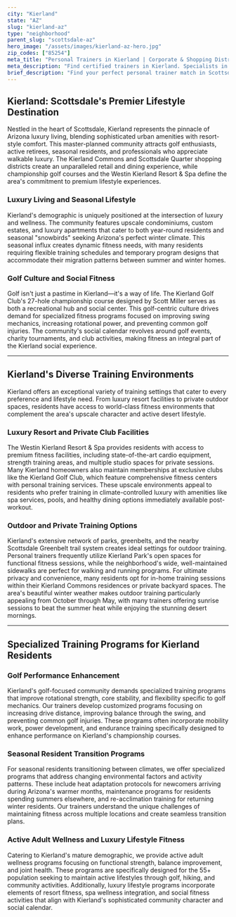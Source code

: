 ```yaml
---
city: "Kierland"
state: "AZ"
slug: "kierland-az"
type: "neighborhood"
parent_slug: "scottsdale-az"
hero_image: "/assets/images/kierland-az-hero.jpg"
zip_codes: ["85254"]
meta_title: "Personal Trainers in Kierland | Corporate & Shopping District Fitness"
meta_description: "Find certified trainers in Kierland. Specialists in corporate executive wellness, luxury shopping district access, and urban walkable fitness."
brief_description: "Find your perfect personal trainer match in Scottsdale's Kierland community. Our elite service connects you with certified fitness professionals who specialize in luxury lifestyle training, golf performance enhancement, active adult wellness, and desert hiking preparation. Whether you're a seasonal resident seeking temporary guidance or a permanent Kierland local wanting to maximize your fitness investment, we match you with trainers who understand Scottsdale's unique active culture. Experience personalized training at private gyms, luxury resorts, or your Kierland Commons home. Transform your fitness journey with a trainer who knows your neighborhood and goals."
---
```

## Kierland: Scottsdale's Premier Lifestyle Destination

Nestled in the heart of Scottsdale, Kierland represents the pinnacle of Arizona luxury living, blending sophisticated urban amenities with resort-style comfort. This master-planned community attracts golf enthusiasts, active retirees, seasonal residents, and professionals who appreciate walkable luxury. The Kierland Commons and Scottsdale Quarter shopping districts create an unparalleled retail and dining experience, while championship golf courses and the Westin Kierland Resort & Spa define the area's commitment to premium lifestyle experiences.

### Luxury Living and Seasonal Lifestyle
Kierland's demographic is uniquely positioned at the intersection of luxury and wellness. The community features upscale condominiums, custom estates, and luxury apartments that cater to both year-round residents and seasonal "snowbirds" seeking Arizona's perfect winter climate. This seasonal influx creates dynamic fitness needs, with many residents requiring flexible training schedules and temporary program designs that accommodate their migration patterns between summer and winter homes.

### Golf Culture and Social Fitness
Golf isn't just a pastime in Kierland—it's a way of life. The Kierland Golf Club's 27-hole championship course designed by Scott Miller serves as both a recreational hub and social center. This golf-centric culture drives demand for specialized fitness programs focused on improving swing mechanics, increasing rotational power, and preventing common golf injuries. The community's social calendar revolves around golf events, charity tournaments, and club activities, making fitness an integral part of the Kierland social experience.

---

## Kierland's Diverse Training Environments

Kierland offers an exceptional variety of training settings that cater to every preference and lifestyle need. From luxury resort facilities to private outdoor spaces, residents have access to world-class fitness environments that complement the area's upscale character and active desert lifestyle.

### Luxury Resort and Private Club Facilities
The Westin Kierland Resort & Spa provides residents with access to premium fitness facilities, including state-of-the-art cardio equipment, strength training areas, and multiple studio spaces for private sessions. Many Kierland homeowners also maintain memberships at exclusive clubs like the Kierland Golf Club, which feature comprehensive fitness centers with personal training services. These upscale environments appeal to residents who prefer training in climate-controlled luxury with amenities like spa services, pools, and healthy dining options immediately available post-workout.

### Outdoor and Private Training Options
Kierland's extensive network of parks, greenbelts, and the nearby Scottsdale Greenbelt trail system creates ideal settings for outdoor training. Personal trainers frequently utilize Kierland Park's open spaces for functional fitness sessions, while the neighborhood's wide, well-maintained sidewalks are perfect for walking and running programs. For ultimate privacy and convenience, many residents opt for in-home training sessions within their Kierland Commons residences or private backyard spaces. The area's beautiful winter weather makes outdoor training particularly appealing from October through May, with many trainers offering sunrise sessions to beat the summer heat while enjoying the stunning desert mornings.

---

## Specialized Training Programs for Kierland Residents

### Golf Performance Enhancement
Kierland's golf-focused community demands specialized training programs that improve rotational strength, core stability, and flexibility specific to golf mechanics. Our trainers develop customized programs focusing on increasing drive distance, improving balance through the swing, and preventing common golf injuries. These programs often incorporate mobility work, power development, and endurance training specifically designed to enhance performance on Kierland's championship courses.

### Seasonal Resident Transition Programs
For seasonal residents transitioning between climates, we offer specialized programs that address changing environmental factors and activity patterns. These include heat adaptation protocols for newcomers arriving during Arizona's warmer months, maintenance programs for residents spending summers elsewhere, and re-acclimation training for returning winter residents. Our trainers understand the unique challenges of maintaining fitness across multiple locations and create seamless transition plans.

### Active Adult Wellness and Luxury Lifestyle Fitness
Catering to Kierland's mature demographic, we provide active adult wellness programs focusing on functional strength, balance improvement, and joint health. These programs are specifically designed for the 55+ population seeking to maintain active lifestyles through golf, hiking, and community activities. Additionally, luxury lifestyle programs incorporate elements of resort fitness, spa wellness integration, and social fitness activities that align with Kierland's sophisticated community character and social calendar.
